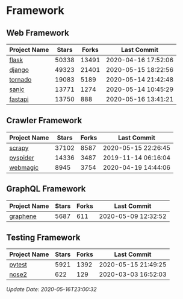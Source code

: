 # Framework

## Web Framework

| Project Name | Stars | Forks | Last Commit |
| ------------ | ----- | ----- | ----------- |
| [flask](https://github.com/pallets/flask) | 50338 | 13491 | 2020-04-16 17:52:06 |
| [django](https://github.com/django/django) | 49323 | 21401 | 2020-05-15 18:22:56 |
| [tornado](https://github.com/tornadoweb/tornado) | 19083 | 5189 | 2020-05-14 21:42:48 |
| [sanic](https://github.com/huge-success/sanic) | 13771 | 1274 | 2020-05-14 10:45:29 |
| [fastapi](https://github.com/tiangolo/fastapi) | 13750 | 888 | 2020-05-16 13:41:21 |

## Crawler Framework

| Project Name | Stars | Forks | Last Commit |
| ------------ | ----- | ----- | ----------- |
| [scrapy](https://github.com/scrapy/scrapy) | 37102 | 8587 | 2020-05-15 22:26:45 |
| [pyspider](https://github.com/binux/pyspider) | 14336 | 3487 | 2019-11-14 06:16:04 |
| [webmagic](https://github.com/code4craft/webmagic) | 8945 | 3754 | 2020-04-19 14:44:06 |

## GraphQL Framework

| Project Name | Stars | Forks | Last Commit |
| ------------ | ----- | ----- | ----------- |
| [graphene](https://github.com/graphql-python/graphene) | 5687 | 611 | 2020-05-09 12:32:52 |

## Testing Framework

| Project Name | Stars | Forks | Last Commit |
| ------------ | ----- | ----- | ----------- |
| [pytest](https://github.com/pytest-dev/pytest) | 5921 | 1392 | 2020-05-15 21:49:25 |
| [nose2](https://github.com/nose-devs/nose2) | 622 | 129 | 2020-03-03 16:52:03 |

*Update Date: 2020-05-16T23:00:32*